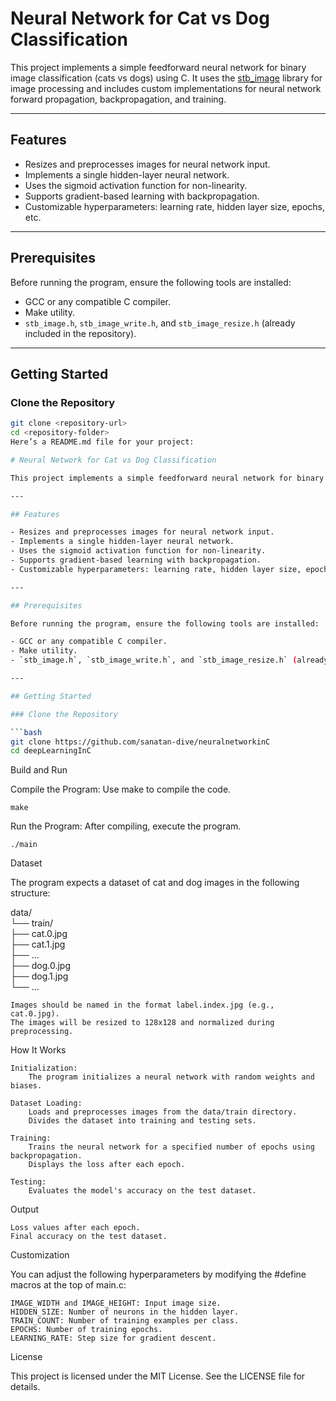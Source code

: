 # Neural Network for Cat vs Dog Classification  

This project implements a simple feedforward neural network for binary image classification (cats vs dogs) using C. It uses the [stb_image](https://github.com/nothings/stb) library for image processing and includes custom implementations for neural network forward propagation, backpropagation, and training.

---

## Features  

- Resizes and preprocesses images for neural network input.  
- Implements a single hidden-layer neural network.  
- Uses the sigmoid activation function for non-linearity.  
- Supports gradient-based learning with backpropagation.  
- Customizable hyperparameters: learning rate, hidden layer size, epochs, etc.  

---

## Prerequisites  

Before running the program, ensure the following tools are installed:  

- GCC or any compatible C compiler.  
- Make utility.  
- `stb_image.h`, `stb_image_write.h`, and `stb_image_resize.h` (already included in the repository).  

---

## Getting Started  

### Clone the Repository  

```bash  
git clone <repository-url>  
cd <repository-folder>  
Here’s a README.md file for your project:

# Neural Network for Cat vs Dog Classification  

This project implements a simple feedforward neural network for binary image classification (cats vs dogs) using C. It uses the [stb_image](https://github.com/nothings/stb) library for image processing and includes custom implementations for neural network forward propagation, backpropagation, and training.

---

## Features  

- Resizes and preprocesses images for neural network input.  
- Implements a single hidden-layer neural network.  
- Uses the sigmoid activation function for non-linearity.  
- Supports gradient-based learning with backpropagation.  
- Customizable hyperparameters: learning rate, hidden layer size, epochs, etc.  

---

## Prerequisites  

Before running the program, ensure the following tools are installed:  

- GCC or any compatible C compiler.  
- Make utility.  
- `stb_image.h`, `stb_image_write.h`, and `stb_image_resize.h` (already included in the repository).  

---

## Getting Started  

### Clone the Repository  

```bash  
git clone https://github.com/sanatan-dive/neuralnetworkinC 
cd deepLearningInC
```
Build and Run

Compile the Program:
Use make to compile the code.
```
make
```
  

Run the Program:
After compiling, execute the program.
```
./main  
```

Dataset

The program expects a dataset of cat and dog images in the following structure:

data/  
└── train/  
    ├── cat.0.jpg  
    ├── cat.1.jpg  
    ├── ...  
    ├── dog.0.jpg  
    ├── dog.1.jpg  
    └── ...  

    Images should be named in the format label.index.jpg (e.g., cat.0.jpg).
    The images will be resized to 128x128 and normalized during preprocessing.

How It Works

    Initialization:
        The program initializes a neural network with random weights and biases.

    Dataset Loading:
        Loads and preprocesses images from the data/train directory.
        Divides the dataset into training and testing sets.

    Training:
        Trains the neural network for a specified number of epochs using backpropagation.
        Displays the loss after each epoch.

    Testing:
        Evaluates the model's accuracy on the test dataset.

Output

    Loss values after each epoch.
    Final accuracy on the test dataset.

Customization

You can adjust the following hyperparameters by modifying the #define macros at the top of main.c:

    IMAGE_WIDTH and IMAGE_HEIGHT: Input image size.
    HIDDEN_SIZE: Number of neurons in the hidden layer.
    TRAIN_COUNT: Number of training examples per class.
    EPOCHS: Number of training epochs.
    LEARNING_RATE: Step size for gradient descent.

License

This project is licensed under the MIT License. See the LICENSE file for details.
